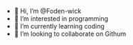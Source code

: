 - 👋 Hi, I’m @Foden-wick
- 👀 I’m interested in programming 
- 🌱 I’m currently learning coding 
- 💞️ I’m looking to collaborate on Githum


<!---
Foden-wick/Foden-wick is a ✨ special ✨ repository because its `README.md` (this file) appears on your GitHub profile.
You can click the Preview link to take a look at your changes.
--->
